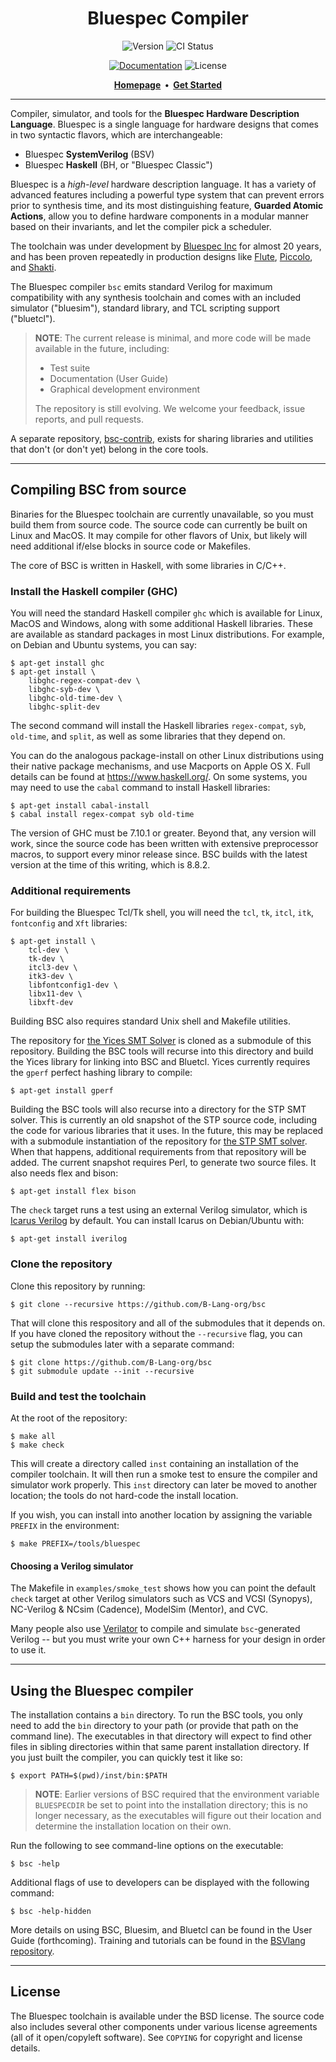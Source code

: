 <div class="title-block" style="text-align: center;" align="center">

# Bluespec Compiler

![Version] ![CI Status]

[![Documentation]][Doc page]
![License]

[Doc page]:       https://github.com/B-Lang-org/bsc
[Documentation]:  https://img.shields.io/badge/docs-Manual-orange.svg?logo=markdown
[License]:        https://img.shields.io/badge/license-BSD%203-blueviolet.svg
[Version]:        https://img.shields.io/badge/release-2020.02,%20"Open%20Source%20Release"-red.svg?logo=v
[CI Status]:      https://github.com/b-lang-org/bsc/workflows/CI/badge.svg

<strong>
  <a href="https://github.com/B-Lang-org/bsc">Homepage</a>&nbsp;&nbsp;&bull;&nbsp;&nbsp;<a href="https://github.com/B-Lang-org/bsc">Get Started</a>
</strong>

---

</div>

Compiler, simulator, and tools for the **Bluespec Hardware Description
Language**. Bluespec is a single language for hardware designs that comes in
two syntactic flavors, which are interchangeable:

  - Bluespec **SystemVerilog** (BSV)
  - Bluespec **Haskell** (BH, or "Bluespec Classic")

Bluespec is a *high-level* hardware description language. It has a variety of
advanced features including a powerful type system that can prevent errors
prior to synthesis time, and its most distinguishing feature, **Guarded Atomic
Actions**, allow you to define hardware components in a modular manner based on
their invariants, and let the compiler pick a scheduler.

The toolchain was under development by [Bluespec Inc] for almost 20 years, and
has been proven repeatedly in production designs like [Flute], [Piccolo], and
[Shakti].

The Bluespec compiler `bsc` emits standard Verilog for maximum compatibility
with any synthesis toolchain and comes with an included simulator ("bluesim"),
standard library, and TCL scripting support ("bluetcl").

> **NOTE**: The current release is minimal, and more code will
> be made available in the future, including:
>
> - Test suite
> - Documentation (User Guide)
> - Graphical development environment
>
> The repository is still evolving. We welcome your feedback, issue reports,
> and pull requests.

A separate repository, [bsc-contrib](https://github.com/B-Lang-org/bsc-contrib),
exists for sharing libraries and utilities that don't (or don't yet) belong in
the core tools.

[Bluespec Inc]: https://bluespec.com
[Flute]: https://github.com/bluespec/Flute
[Piccolo]: https://github.com/bluespec/Piccolo
[Shakti]: https://shakti.org.in

---

## Compiling BSC from source

Binaries for the Bluespec toolchain are currently unavailable, so you must
build them from source code. The source code can currently be built on Linux
and MacOS. It may compile for other flavors of Unix, but likely will need
additional if/else blocks in source code or Makefiles.

The core of BSC is written in Haskell, with some libraries in C/C++.

### Install the Haskell compiler (GHC)

You will need the standard Haskell compiler `ghc` which is available for Linux,
MacOS and Windows, along with some additional Haskell libraries. These are
available as standard packages in most Linux distributions. For example, on
Debian and Ubuntu systems, you can say:

    $ apt-get install ghc
    $ apt-get install \
        libghc-regex-compat-dev \
        libghc-syb-dev \
        libghc-old-time-dev \
        libghc-split-dev

The second command will install the Haskell libraries `regex-compat`, `syb`,
`old-time`, and `split`, as well as some libraries that they depend on.

You can do the analogous package-install on other Linux distributions using
their native package mechanisms, and use Macports on Apple OS X. Full details
can be found at <https://www.haskell.org/>. On some systems, you may need to
use the `cabal` command to install Haskell libraries:

    $ apt-get install cabal-install
    $ cabal install regex-compat syb old-time

The version of GHC must be 7.10.1 or greater.
Beyond that, any version will work, since the source code has been written
with extensive preprocessor macros, to support every minor release since.
BSC builds with the latest version at the time of this writing, which is 8.8.2.

### Additional requirements

For building the Bluespec Tcl/Tk shell, you will need the `tcl`, `tk`, `itcl`,
`itk`, `fontconfig` and `Xft` libraries:

    $ apt-get install \
        tcl-dev \
        tk-dev \
        itcl3-dev \
        itk3-dev \
        libfontconfig1-dev \
        libx11-dev \
        libxft-dev

Building BSC also requires standard Unix shell and Makefile utilities.

The repository for [the Yices SMT Solver](https://github.com/SRI-CSL/yices2) is
cloned as a submodule of this repository. Building the BSC tools will recurse
into this directory and build the Yices library for linking into BSC and
Bluetcl. Yices currently requires the `gperf` perfect hashing library to
compile:

    $ apt-get install gperf

Building the BSC tools will also recurse into a directory for the STP SMT
solver. This is currently an old snapshot of the STP source code, including the
code for various libraries that it uses. In the future, this may be replaced
with a submodule instantiation of the repository for [the STP SMT
solver](https://github.com/stp/stp). When that happens, additional requirements
from that repository will be added. The current snapshot requires Perl, to
generate two source files. It also needs flex and bison:

    $ apt-get install flex bison

The `check` target runs a test using an external Verilog simulator, which is
[Icarus Verilog] by default. You can install Icarus on Debian/Ubuntu with:

    $ apt-get install iverilog

[Icarus Verilog]: http://iverilog.icarus.com

### Clone the repository

Clone this repository by running:

    $ git clone --recursive https://github.com/B-Lang-org/bsc

That will clone this respository and all of the submodules that it depends on.
If you have cloned the repository without the `--recursive` flag, you can setup
the submodules later with a separate command:

    $ git clone https://github.com/B-Lang-org/bsc
    $ git submodule update --init --recursive

### Build and test the toolchain

At the root of the repository:

    $ make all
    $ make check

This will create a directory called `inst` containing an installation of the
compiler toolchain. It will then run a smoke test to ensure the compiler and
simulator work properly. This `inst` directory can later be moved to another
location; the tools do not hard-code the install location.

If you wish, you can install into another location by assigning the variable
`PREFIX` in the environment:

    $ make PREFIX=/tools/bluespec

#### Choosing a Verilog simulator

The Makefile in `examples/smoke_test` shows how you can point the default
`check` target at other Verilog simulators such as VCS and VCSI (Synopys),
NC-Verilog & NCsim (Cadence), ModelSim (Mentor), and CVC.

Many people also use [Verilator][] to compile and simulate `bsc`-generated
Verilog -- but you must write your own C++ harness for your design in order to
use it.

[Verilator]: https://www.veripool.org/wiki/verilator

---

## Using the Bluespec compiler

The installation contains a `bin` directory. To run the BSC tools, you only
need to add the `bin` directory to your path (or provide that path on the
command line). The executables in that directory will expect to find other
files in sibling directories within that same parent installation directory. If
you just built the compiler, you can quickly test it like so:

    $ export PATH=$(pwd)/inst/bin:$PATH

> **NOTE**: Earlier versions of BSC required that the environment variable
> `BLUESPECDIR` be set to point into the installation directory; this is no
> longer necessary, as the executables will figure out their location and
> determine the installation location on their own.

Run the following to see command-line options on the executable:

    $ bsc -help

Additional flags of use to developers can be displayed with the
following command:

    $ bsc -help-hidden

More details on using BSC, Bluesim, and Bluetcl can be found in the User Guide
(forthcoming). Training and tutorials can be found in the [BSVlang
repository](https://github.com/BSVLang/Main).

---

## License

The Bluespec toolchain is available under the BSD license. The source code also
includes several other components under various license agreements (all of it
open/copyleft software). See `COPYING` for copyright and license details.
